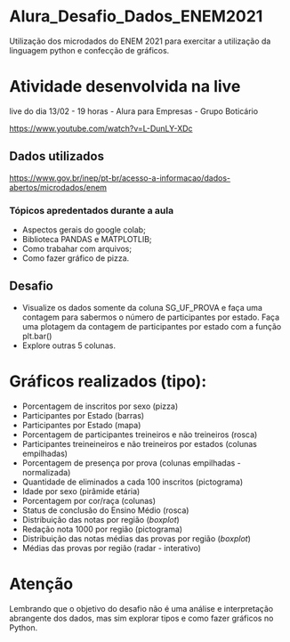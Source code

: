 # Alura_Desafio_Dados_ENEM2021

Utilização dos microdados do ENEM 2021 para exercitar a utilização da linguagem python e confecção de gráficos.

# Atividade desenvolvida na live
live do dia 13/02 - 19 horas - Alura para Empresas - Grupo Boticário

https://www.youtube.com/watch?v=L-DunLY-XDc

## Dados utilizados
https://www.gov.br/inep/pt-br/acesso-a-informacao/dados-abertos/microdados/enem

### Tópicos apredentados durante a aula
- Aspectos gerais do google colab;
- Biblioteca PANDAS e MATPLOTLIB;
- Como trabahar com arquivos;
- Como fazer gráfico de pizza.

## Desafio
 - Visualize os dados somente da coluna SG_UF_PROVA e faça uma contagem para sabermos o número de participantes por estado. Faça uma plotagem da contagem de participantes por estado com a função plt.bar()
- Explore outras 5 colunas.

# Gráficos realizados (tipo):
- Porcentagem de inscritos por sexo (pizza)
- Participantes por Estado (barras)
- Participantes por Estado (mapa)
- Porcentagem de participantes treineiros e não treineiros (rosca)
- Participantes treineineiros e não treineiros por estados (colunas empilhadas)
- Porcentagem de presença por prova (colunas empilhadas - normalizada)
- Quantidade de eliminados a cada 100 inscritos (pictograma)
- Idade por sexo (pirâmide etária)
- Porcentagem por cor/raça (colunas)
- Status de conclusão do Ensino Médio (rosca)
- Distribuição das notas por região (_boxplot_)
- Redação nota 1000 por região (pictograma)
- Distribuição das notas médias das provas por região (_boxplot_)
- Médias das provas por região (radar - interativo)


# Atenção
Lembrando que o objetivo do desafio não é uma análise e interpretação abrangente dos dados, mas sim explorar tipos e como fazer gráficos no Python.
